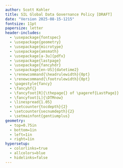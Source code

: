 ```yaml
---
author: Scott Kohler
title: SIL Global Data Governance Policy [DRAFT]
date: "Version 2025-08-15-1215"
fontsize: 11pt
papersize: letter
header-includes:
  - \usepackage{fontspec}
  - \usepackage{geometry}
  - \usepackage{microtype}
  - \usepackage{amsmath}
  - \usepackage[a-3u]{pdfx}
  - \usepackage{lastpage}
  - \usepackage{fancyhdr}
  - \usepackage[en-US]{datetime2}
  - \renewcommand{\headrulewidth}{0pt}
  - \renewcommand{\footrulewidth}{0pt}
  - \pagestyle{fancy}
  - \fancyhf{}
  - \fancyfoot[R]{\thepage{} of \pageref{LastPage}}
  - \fancyfoot[L]{\DTMnow}
  - \linespread{1.05}
  - \setcounter{tocdepth}{2}
  - \setcounter{secnumdepth}{2}
  - \setmainfont{gentiumplus}
geometry:
  - top=0.75in
  - bottom=1in
  - left=1in
  - right=1in
hypersetup:
  - colorlinks=true
  - allcolors=blue
  - hidelinks=false
---
```

